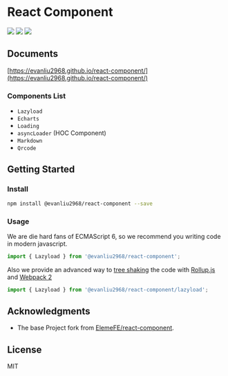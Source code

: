 # React Component

[![](https://travis-ci.org/evanliu2968/react-component.svg?branch=master)](https://travis-ci.org/evanliu2968/react-component)
[![](https://img.shields.io/npm/v/react-component.svg)](https://www.npmjs.com/package/react-component)
[![](https://img.shields.io/npm/dm/react-component.svg)](https://www.npmjs.com/package/react-component)

## Documents

[https://evanliu2968.github.io/react-component/](https://evanliu2968.github.io/react-component/)

### Components List
- `Lazyload`
- `Echarts`
- `Loading`
- `asyncLoader` (HOC Component)
- `Markdown`
- `Qrcode`

## Getting Started

### Install

```bash
npm install @evanliu2968/react-component --save
```

### Usage

We are die hard fans of ECMAScript 6, so we recommend you writing code in modern javascript.

```js
import { Lazyload } from '@evanliu2968/react-component';
```

Also we provide an advanced way to [tree shaking](https://blog.engineyard.com/2016/tree-shaking) the code with [Rollup.js](http://rollupjs.org/) and [Webpack 2](https://webpack.github.io/)

```js
import { Lazyload } from '@evanliu2968/react-component/lazyload';
```

## Acknowledgments

* The base Project fork from [ElemeFE/react-component](https://github.com/ElemeFE/@evanliu2968/react-component).

## License

MIT
